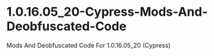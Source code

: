 # 1.0.16.05_20-Cypress-Mods-And-Deobfuscated-Code
Mods And Deobfuscated Code For 1.0.16.05_20 (Cypress)
